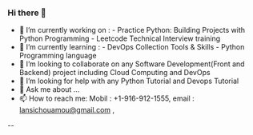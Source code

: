 ### Hi there 👋
* 🔭 I’m currently working on : 
           - Practice Python: Building Projects with Python Programming
           - Leetcode Technical Interview training 
* 🌱 I’m currently learning : 
           - DevOps Collection Tools & Skills
           - Python Programming language 
* 👯 I’m looking to collaborate on any Software Development(Front and Backend) project including  Cloud Computing  and DevOps 
* 🤔 I’m looking for help with any Python Tutorial  and Devops Tutorial 
* 💬 Ask me about ...
* 📫 How to reach me: Mobil : +1-916-912-1555,   email : lansichouamou@gmail.com , 
 
--
